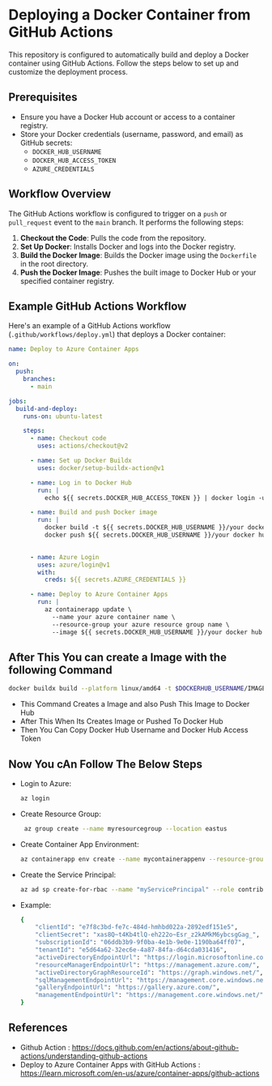 # Deploying a Docker Container from GitHub Actions

This repository is configured to automatically build and deploy a Docker container using GitHub Actions. Follow the steps below to set up and customize the deployment process.

## Prerequisites

- Ensure you have a Docker Hub account or access to a container registry.
- Store your Docker credentials (username, password, and email) as GitHub secrets:
  - `DOCKER_HUB_USERNAME`
  - `DOCKER_HUB_ACCESS_TOKEN`
  - `AZURE_CREDENTIALS`

## Workflow Overview

The GitHub Actions workflow is configured to trigger on a `push` or `pull_request` event to the `main` branch. It performs the following steps:

1. **Checkout the Code**: Pulls the code from the repository.
2. **Set Up Docker**: Installs Docker and logs into the Docker registry.
3. **Build the Docker Image**: Builds the Docker image using the `Dockerfile` in the root directory.
4. **Push the Docker Image**: Pushes the built image to Docker Hub or your specified container registry.

## Example GitHub Actions Workflow

Here's an example of a GitHub Actions workflow (`.github/workflows/deploy.yml`) that deploys a Docker container:

```yaml
name: Deploy to Azure Container Apps

on:
  push:
    branches:
      - main

jobs:
  build-and-deploy:
    runs-on: ubuntu-latest

    steps:
      - name: Checkout code
        uses: actions/checkout@v2

      - name: Set up Docker Buildx
        uses: docker/setup-buildx-action@v1

      - name: Log in to Docker Hub
        run: |
          echo ${{ secrets.DOCKER_HUB_ACCESS_TOKEN }} | docker login -u ${{ secrets.DOCKER_HUB_USERNAME }} --password-stdin

      - name: Build and push Docker image
        run: |
          docker build -t ${{ secrets.DOCKER_HUB_USERNAME }}/your docker hub image name:latest ./your code directory name
          docker push ${{ secrets.DOCKER_HUB_USERNAME }}/your docker hub image name:latest
   

      - name: Azure Login
        uses: azure/login@v1
        with:
          creds: ${{ secrets.AZURE_CREDENTIALS }}

      - name: Deploy to Azure Container Apps
        run: |
          az containerapp update \
            --name your azure container name \
            --resource-group your azure resource group name \
            --image ${{ secrets.DOCKER_HUB_USERNAME }}/your docker hub image name:latest

```
## After This You can create a Image with the following Command ##
```bash
docker buildx build --platform linux/amd64 -t $DOCKERHUB_USERNAME/IMAGE_NAME:latest --push .
```
  - This Command Creates a Image and also Push This Image to Docker Hub
  - After This When Its Creates Image or Pushed To Docker Hub
  - Then You Can Copy Docker Hub Username and Docker Hub Access Token

## Now You cAn Follow The Below Steps ##
 - Login to Azure:

   ```bash
   az login
   ```
 - Create Resource Group:

   ```bash
    az group create --name myresourcegroup --location eastus
    ```
 - Create Container App Environment:

    ```bash
    az containerapp env create --name mycontainerappenv --resource-group myresourcegroup --location eastus
    ```
 - Create the Service Principal:

    ```bash
    az ad sp create-for-rbac --name "myServicePrincipal" --role contributor --scopes /subscriptions/{subscription-id} --sdk-auth
    ```
 - Example:

    ```bash
    {
        "clientId": "e7f8c3bd-fe7c-484d-hmhbd022a-2892edf151e5",
        "clientSecret": "xas8Q~t4Kb4tlQ-eh222o~Esr_z2kAMkM6ybcsgGag_",
        "subscriptionId": "06ddb3b9-9f0ba-4e1b-9e0e-1190ba64ff07",
        "tenantId": "e5d64a62-32ec6e-4a87-84fa-d64cda031416",
        "activeDirectoryEndpointUrl": "https://login.microsoftonline.com",
        "resourceManagerEndpointUrl": "https://management.azure.com/",
        "activeDirectoryGraphResourceId": "https://graph.windows.net/",
        "sqlManagementEndpointUrl": "https://management.core.windows.net:8443/",
        "galleryEndpointUrl": "https://gallery.azure.com/",
        "managementEndpointUrl": "https://management.core.windows.net/"
    }
    ```


## References ##
 - Github Action : <a>https://docs.github.com/en/actions/about-github-actions/understanding-github-actions</a>
 - Deploy to Azure Container Apps with GitHub Actions : <a>https://learn.microsoft.com/en-us/azure/container-apps/github-actions</a>

